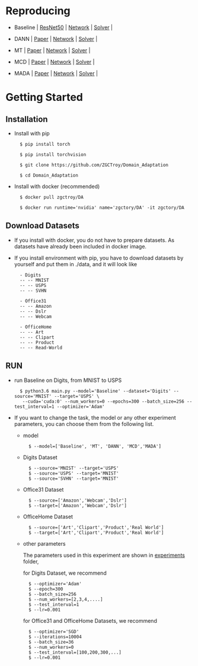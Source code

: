 # Reproducing
* Baseline 
    | [ResNet50](http://openaccess.thecvf.com/content_cvpr_2016/html/He_Deep_Residual_Learning_CVPR_2016_paper.html)
    | [Network](https://github.com/ZGCTroy/Domain_Adaptation/tree/master/networks/Baseline.py) 
    | [Solver](https://github.com/ZGCTroy/Domain_Adaptation/tree/master/solvers/BaselineSolver.py)
    |
    
* DANN 
    | [Paper](http://www.jmlr.org/papers/volume17/15-239/15-239.pdf)
    | [Network](https://github.com/ZGCTroy/Domain_Adaptation/tree/master/networks/DANN.py)
    | [Solver](https://github.com/ZGCTroy/Domain_Adaptation/tree/master/solvers/DANNSolver.py)
    |


* MT
    | [Paper](https://arxiv.org/abs/1706.05208)
    | [Network](https://github.com/ZGCTroy/Domain_Adaptation/tree/master/networks/MT.py)
    | [Solver](https://github.com/ZGCTroy/Domain_Adaptation/tree/master/solvers/MTSolver.py)
    |
    

* MCD
    | [Paper](http://openaccess.thecvf.com/content_cvpr_2018/html/Saito_Maximum_Classifier_Discrepancy_CVPR_2018_paper.html)
    | [Network](https://github.com/ZGCTroy/Domain_Adaptation/tree/master/networks/MCD.py)
    | [Solver](https://github.com/ZGCTroy/Domain_Adaptation/tree/master/solvers/MCDSolver.py)
    |
    

* MADA
    | [Paper](https://www.aaai.org/ocs/index.php/AAAI/AAAI18/paper/viewPaper/17067)
    | [Network](https://github.com/ZGCTroy/Domain_Adaptation/tree/master/networks/MADA.py)
    | [Solver](https://github.com/ZGCTroy/Domain_Adaptation/tree/master/solvers/MADASolver.py)
    |
   
# Getting Started
## Installation

* Install with pip 
  
        $ pip install torch
    
        $ pip install torchvision
        
        $ git clone https://github.com/ZGCTroy/Domain_Adaptation
        
        $ cd Domain_Adaptation
    
* Install with docker (recommended)

        $ docker pull zgctroy/DA
    
        $ docker run runtime='nvidia' name='zgctory/DA' -it zgctory/DA
    
## Download Datasets
* If you install with docker, you do not have to prepare datasets. As datasets have already been included in docker image.
 
* If you install environment with pip, you have to download datasets by yourself and put them in ./data, and it will look like
    
        - Digits
        -- -- MNIST
        -- -- USPS
        -- -- SVHN
        
        - Office31
        -- -- Amazon
        -- -- Dslr
        -- -- Webcam
        
        - OfficeHome
        -- -- Art
        -- -- Clipart
        -- -- Product
        -- -- Read-World

## RUN
* run Baseline on Digits, from MNIST to USPS

        $ python3.6 main.py --model='Baseline' --dataset='Digits' --source='MNIST' --target='USPS' \
         --cuda='cuda:0' --num_workers=0 --epochs=300 --batch_size=256 --test_interval=1 --optimizer='Adam'
         

* If you want to change the task, the model or any other experiment parameters, you can choose them from the following list.

    * model
    
            $ --model=['Baseline', 'MT', 'DANN', 'MCD','MADA']
    
    * Digits Dataset
    
            $ --source='MNIST' --target='USPS'
            $ --source='USPS' --target='MNIST'
            $ --source='SVHN' --target='MNIST'
    
    * Office31 Dataset
            
            $ --source=['Amazon','Webcam','Dslr']
            $ --target=['Amazon','Webcam','Dslr']
            
    * OfficeHome Dataset
            
            $ --source=['Art','Clipart','Product','Real World']
            $ --target=['Art','Clipart','Product','Real World']
           
    * other parameters
    
        The parameters used in this experiment are shown in [experiments](https://github.com/ZGCTroy/Domain_Adaptation/tree/master/experiments) folder,
        
        for Digits Dataset, we recommend 
        
            $ --optimizer='Adam'
            $ --epoch=300
            $ --batch_size=256
            $ --num_workers=[2,3,4,....]
            $ --test_interval=1
            $ --lr=0.001
            
        for Office31 and OfficeHome Datasets, we recommend
        
            $ --optimizer='SGD'
            $ --iterations=10004
            $ --batch_size=36
            $ --num_workers=0
            $ --test_interval=[100,200,300,...]
            $ --lr=0.001
    